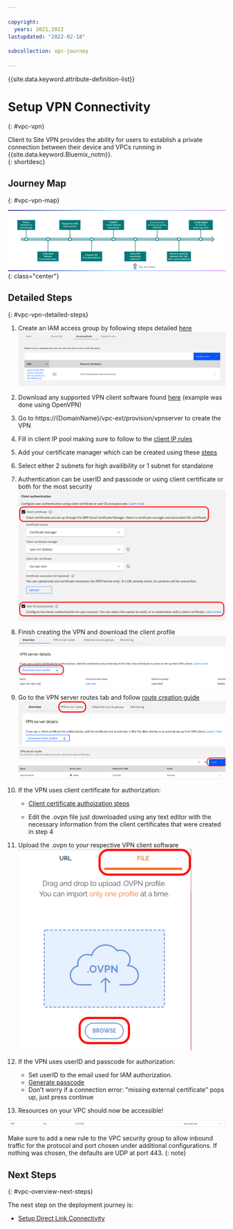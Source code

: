 ```yaml
---

copyright:
  years: 2021,2022
lastupdated: "2022-02-18"

subcollection: vpc-journey

---
```


{{site.data.keyword.attribute-definition-list}}

# Setup VPN Connectivity
{: #vpc-vpn}

Client to Site VPN provides the ability for users to establish a private connection between their device and VPCs running in {{site.data.keyword.Bluemix_notm}}.  
{: shortdesc}

## Journey Map
{: #vpc-vpn-map}

   ![Architecture](images/vpn/journey-map.png){: class="center"}

## Detailed Steps
{: #vpc-vpn-detailed-steps}

1. Create an IAM access group by following steps detailed [here](https://{DomainName}/docs/vpc?topic=vpc-client-to-site-authentication#creating-cert-manager-instance-import) 
   ![Access](images/vpn/access.png)

2. Download any supported VPN client software found [here](https://{DomainName}/docs/vpc?topic=vpc-client-to-site-vpn-planning#vpn-client-software) (example was done using OpenVPN)
3. Go to https://{DomainName}/vpc-ext/provision/vpnserver to create the VPN
4. Fill in client IP pool making sure to follow to the [client IP rules](https://{DomainName}/docs/vpc?topic=vpc-client-to-site-vpn-planning) 
5. Add your certificate manager which can be created using these [steps](https://{DomainName}/docs/vpc?topic=vpc-client-to-site-authentication#creating-cert-manager-instance-import) 
6. Select either 2 subnets for high availibility or 1 subnet for standalone 
7. Authentication can be userID and passcode or using client certificate or both for the most security 
   ![Authorization](images/vpn/authorization.png)
8. Finish creating the VPN and download the client profile 
   ![Download](images/vpn/client_profile.png)
9. Go to the VPN server routes tab and follow [route creation guide](https://{DomainName}/docs/vpc?topic=vpc-vpn-client-to-site-routes&interface=ui#create-route-ui) ![route tab](images/vpn/route_tab.png) 
   ![route tab](images/vpn/create_route.png)
10. If the VPN uses client certificate for authorization:  

    - [Client certificate authoization steps](https://{DomainName}/docs/vpc?topic=vpc-vpn-client-environment-setup&interface=ui)
    
    - Edit the .ovpn file just downloaded using any text editor with the necessary information from the client certificates that were created in step 4

11. Upload the .ovpn to your respective VPN client software ![upload-ova](images/vpn/ovpn_upload.png)

12. If the VPN uses userID and passcode for authorization:  

    - Set userID to the email used for IAM authorization. 
    - [Generate passcode](https://iam.{{site.data.keyword.Bluemix_notm}}/identity/passcode)
    - Don't worry if a connection error: "missing external certificate" pops up, just press continue 

13. Resources on your VPC should now be accessible!  
   
   ![SG](images/vpn/security_group.png) 

   Make sure to add a new rule to the VPC security group to allow inbound traffic for the protocol and port chosen under additional configurations. If nothing was chosen, the defaults are UDP at port 443.
   {: note}

## Next Steps
{: #vpc-overview-next-steps}

The next step on the deployment journey is:
* [Setup Direct Link Connectivity](/docs/vpc-journey?topic=vpc-journey-vpc-directlink)